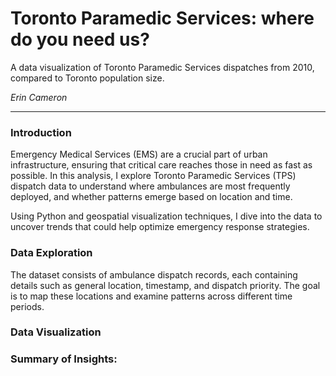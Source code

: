 # Toronto Paramedic Services: where do you need us?

A data visualization of Toronto Paramedic Services dispatches from 2010, compared to Toronto population size.

*Erin Cameron*

---


### Introduction
Emergency Medical Services (EMS) are a crucial part of urban infrastructure, ensuring that critical care reaches those in need as fast as possible. In this analysis, I explore Toronto Paramedic Services (TPS) dispatch data to understand where ambulances are most frequently deployed, and whether patterns emerge based on location and time.

Using Python and geospatial visualization techniques, I dive into the data to uncover trends that could help optimize emergency response strategies.

### Data Exploration
The dataset consists of ambulance dispatch records, each containing details such as general location, timestamp, and dispatch priority. The goal is to map these locations and examine patterns across different time periods.

### Data Visualization


### Summary of Insights:
